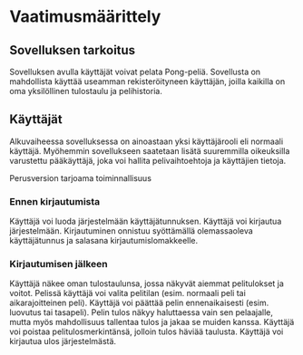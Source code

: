 # Vaatimusmäärittely

## Sovelluksen tarkoitus

Sovelluksen avulla käyttäjät voivat pelata Pong-peliä. Sovellusta on mahdollista käyttää useamman rekisteröityneen käyttäjän, joilla kaikilla on oma yksilöllinen tulostaulu ja pelihistoria.

## Käyttäjät
Alkuvaiheessa sovelluksessa on ainoastaan yksi käyttäjärooli eli normaali käyttäjä. Myöhemmin sovellukseen saatetaan lisätä suuremmilla oikeuksilla varustettu pääkäyttäjä, joka voi hallita pelivaihtoehtoja ja käyttäjien tietoja.

Perusversion tarjoama toiminnallisuus

### Ennen kirjautumista

Käyttäjä voi luoda järjestelmään käyttäjätunnuksen.
Käyttäjä voi kirjautua järjestelmään.
Kirjautuminen onnistuu syöttämällä olemassaoleva käyttäjätunnus ja salasana kirjautumislomakkeelle.

### Kirjautumisen jälkeen

Käyttäjä näkee oman tulostaulunsa, jossa näkyvät aiemmat pelitulokset ja voitot.
Pelissä käyttäjä voi valita pelitilan (esim. normaali peli tai aikarajoitteinen peli).
Käyttäjä voi päättää pelin ennenaikaisesti (esim. luovutus tai tasapeli).
Pelin tulos näkyy haluttaessa vain sen pelaajalle, mutta myös mahdollisuus tallentaa tulos ja jakaa se muiden kanssa.
Käyttäjä voi poistaa pelitulosmerkintänsä, jolloin tulos häviää taulusta.
Käyttäjä voi kirjautua ulos järjestelmästä.
